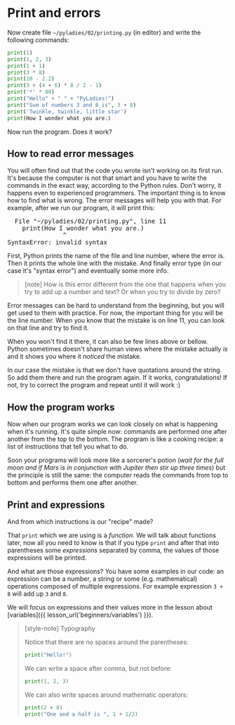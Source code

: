 # Print and errors


Now create file <code>~/pyladies/02/printing.py</code> (in editor)
and write the following commands:


```python
print(1)
print(1, 2, 3)
print(1 + 1)
print(3 * 8)
print(10 - 2.2)
print(3 + (4 + 6) * 8 / 2 - 1)
print('*' * 80)
print("Hello" + " " + "PyLadies!")
print("Sum of numbers 3 and 8 is", 3 + 8)
print('Twinkle, twinkle, little star')
print(How I wonder what you are.)
```

Now run the program. Does it work?

## How to read error messages

You will often find out that the code you wrote isn't working on its first run.
It's because the computer is not that smart and you have to write the commands in the exact way,
according to the Python rules. Don't worry, it happens even to experienced programmers.
The important thing is to know how to find what is wrong. The error messages will help you with
that. For example, after we run our program, it will print this:


<pre>
  File "<span class="plhome">~/pyladies</span>/02/printing.py", line <span class="err-lineno">11</span>
    print(How I wonder what you are.)
               ^
<span class="err-exctype">SyntaxError</span>: invalid syntax
</pre>

First, Python prints the name of the file and <span class="err-lineno">line number</span>,
where the error is.
Then it prints the whole line with the mistake.
And finally <span class="err-exctype">error type</span>
(in our case it's "syntax error") and eventually some more info.

> [note] How is this error different from the one that happens when you
> try to add up a number and text? Or when you try to divide by zero?

Error messages can be hard to understand from the beginning, but 
you will get used to them with practice.
For now, the important thing for you will be the line number.
When you know that the mistake is on line <span class="err-lineno">11</span>,
you can look on that line and try to find it.

When you won't find it there, it can also be few lines above or bellow.
Python sometimes doesn't share human views where the mistake actually *is*
and it shows you where it *noticed* the mistake.

In our case the mistake is that we don't have quotations around
the string. So add them there and run the program again.
If it works, congratulations!
If not, try to correct the program and repeat until it will work :)

## How the program works

Now when our program works we can look closely on what is happening
when it's running.
It's quite simple now: commands are performed one after another from the top to the bottom.
The program is like a cooking recipe: a list of instructions that tell you what to do.

Soon your programs will look more like a sorcerer's potion 
(*wait for the full moon and if Mars is in conjunction with
Jupiter then stir up three times*) but the principle is still
the same: the computer reads the commands from top to bottom
and performs them one after another.

## Print and expressions

And from which instructions is our "recipe" made?

That `print` which we are using is a *function*. We will talk
about functions later, now all you need to know is that
if you type `print` and after that into parentheses some
*expressions* separated by comma, the values of those
expressions will be printed.

And what are those expressions?
You have some examples in our code:
an expression can be a number, a string or some (e.g. mathematical)
operations composed of multiple expressions.
For example expression `3 + 8` will add up `3` and `8`.

We will focus on expressions and their values more in 
the lesson about [variables]({{ lesson_url('beginners/variables') }}).

> [style-note] Typography
>
> Notice that there are no spaces around
> the parentheses:
> ```python
> print("Hello!")
> ```
>
> We can write a space after comma, but not before:
> ```python
> print(1, 2, 3)
> ```
>
> We can also write spaces around mathematic operators:
> ```python
> print(2 + 8)
> print("One and a half is ", 1 + 1/2)
> ```
